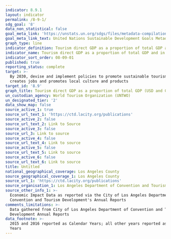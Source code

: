 ```yaml
---
indicator: 8.9.1
layout: indicator
permalink: /8-9-1/
sdg_goal: '8'
data_non_statistical: false
goal_meta_link: 'https://unstats.un.org/sdgs/files/metadata-compilation/Metadata-Goal-8.pdf'
goal_meta_link_text: United Nations Sustainable Development Goals Metadata (PDF 526 KB)
graph_type: line
indicator_definition: Tourism direct GDP as a proportion of total GDP and in growth rate
indicator_name: Tourism direct GDP as a proportion of total GDP and in growth rate
indicator_sort_order: 08-09-01
published: true
reporting_status: complete
target: >-
  By 2030, devise and implement policies to promote sustainable tourism that
  creates jobs and promotes local culture and products
target_id: '8.9'
graph_title: Tourism direct GDP as a proportion of total GDP (USD and Growth Rate)
un_custodian_agency: World Tourism Organization (UNTWO)
un_designated_tier: '2'
data_show_map: false
source_active_1: true
source_url_text_1: 'https://ctd.lacity.org/publications'
source_active_2: false
source_url_text_2: Link to Source
source_active_3: false
source_url_3: Link to source
source_active_4: false
source_url_text_4: Link to source
source_active_5: false
source_url_text_5: Link to source
source_active_6: false
source_url_text_6: Link to source
title: Untitled
national_geographical_coverage: Los Angeles County
source_geographical_coverage_1: Los Angeles County
source_url_1: 'https://ctd.lacity.org/publications'
source_organisation_1: Los Angeles Department of Convention and Tourism Development
source_other_info_1: >-
  Economic Impact Data as reported via the City of Los Angeles Department of
  Convention and Tourism Development's Annual Reports
comments_limitations: >-
  Data gathered from City of Los Angeles Department of Convention and Tourism
  Development Annual Reports
data_footnote: >-
  2015 and 2016 reported as Calendar Years; all other years reported as Fiscal
  Years
---
```

